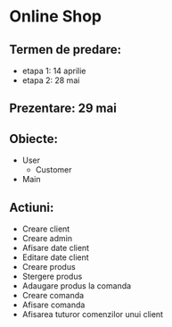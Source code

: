 # Online Shop
## Termen de predare:
* etapa 1: 14 aprilie
* etapa 2: 28 mai
## Prezentare: 29 mai

## Obiecte:
* User
   - Customer
* Main
## Actiuni:

* Creare client
* Creare admin
* Afisare date client
* Editare date client
* Creare produs
* Stergere produs
* Adaugare produs la comanda
* Creare comanda
* Afisare comanda
* Afisarea tuturor comenzilor unui client

